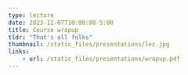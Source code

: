 ```yaml
---
type: lecture
date: 2023-12-07T10:00:00-5:00
title: Course wrapup
tldr: "That's all folks"
thumbnail: /static_files/presentations/lec.jpg
links: 
    - url: /static_files/presentations/wrapup.pdf
---
```

